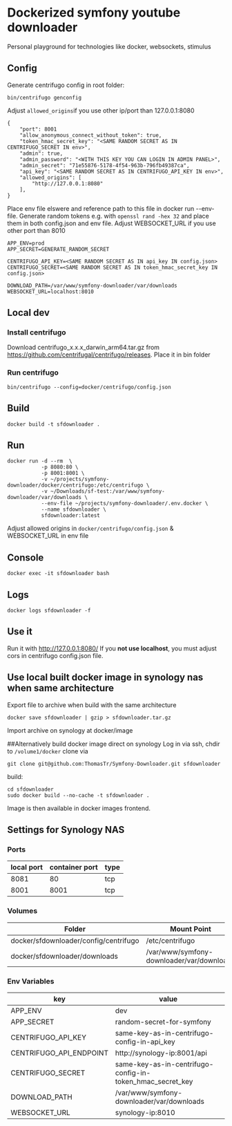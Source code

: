 # Dockerized symfony youtube downloader

Personal playground for technologies like docker, websockets, stimulus

## Config

Generate centrifugo config in root folder:
```
bin/centrifugo genconfig
```
 
Adjust ```allowed_origins```if you use other ip/port than 127.0.0.1:8080 

```
{
    "port": 8001
    "allow_anonymous_connect_without_token": true,
    "token_hmac_secret_key": "<SAME RANDOM SECRET AS IN CENTRIFUGO_SECRET IN env>",
    "admin": true,
    "admin_password": "<WITH THIS KEY YOU CAN LOGIN IN ADMIN PANEL>",
    "admin_secret": "71e55876-5178-4f54-963b-796fb49387ca",
    "api_key": "<SAME RANDOM SECRET AS IN CENTRIFUGO_API_KEY IN env>",
    "allowed_origins": [
        "http://127.0.0.1:8080"
    ],
}
```

Place env file elswere and reference path to this file in docker run --env-file.
Generate random tokens e.g. with ```openssl rand -hex 32``` and place them in both config.json and env file.
Adjust WEBSOCKET_URL if you use other port than 8010

```
APP_ENV=prod
APP_SECRET=GENERATE_RANDOM_SECRET

CENTRIFUGO_API_KEY=<SAME RANDOM SECRET AS IN api_key IN config.json>
CENTRIFUGO_SECRET=<SAME RANDOM SECRET AS IN token_hmac_secret_key IN config.json>

DOWNLOAD_PATH=/var/www/symfony-downloader/var/downloads
WEBSOCKET_URL=localhost:8010
```

## Local dev

### Install centrifugo
Download centrifugo_x.x.x_darwin_arm64.tar.gz from https://github.com/centrifugal/centrifugo/releases. Place it in bin folder

### Run centrifugo
```
bin/centrifugo --config=docker/centrifugo/config.json
```

## Build
```
docker build -t sfdownloader .
```

## Run
```
docker run -d --rm  \
           -p 8080:80 \
           -p 8001:8001 \
           -v ~/projects/symfony-downloader/docker/centrifugo:/etc/centrifugo \
           -v ~/Downloads/sf-test:/var/www/symfony-downloader/var/downloads \
           --env-file ~/projects/symfony-downloader/.env.docker \
           --name sfdownloader \
           sfdownloader:latest
```
Adjust allowed origins in ```docker/centrifugo/config.json``` & WEBSOCKET_URL in env file

## Console
```
docker exec -it sfdownloader bash
```

## Logs
```
docker logs sfdownloader -f
```

## Use it
Run it with http://127.0.0.1:8080/
If you **not use localhost**, you must adjust cors in centrifugo config.json file.

## Use local built docker image in synology nas when same architecture
Export file to archive when build with the same architecture
```
docker save sfdownloader | gzip > sfdownloader.tar.gz
```
Import archive on synology at docker/image 

##Alternatively build docker image direct on synology
Log in via ssh, chdir to `/volume1/docker` clone via
```
git clone git@github.com:ThomasTr/Symfony-Downloader.git sfdownloader
```
build:
```
cd sfdownloader
sudo docker build --no-cache -t sfdownloader .
```
Image is then available in docker images frontend.

## Settings for Synology NAS

### Ports
| local port | container port | type |
|------------|----------------|------|
| 8081       | 80             | tcp  |
| 8001       | 8001           | tcp  |

### Volumes
|Folder|Mount Point|
|------|-----------|
|docker/sfdownloader/config/centrifugo|/etc/centrifugo|
|docker/sfdownloader/downloads|/var/www/symfony-downloader/var/downloads|

### Env Variables
| key                     | value                                                     |
|-------------------------|-----------------------------------------------------------|
| APP_ENV                 | dev                                                       |
| APP_SECRET              | random-secret-for-symfony                                 |
| CENTRIFUGO_API_KEY      | same-key-as-in-centrifugo-config-in-api_key               |
| CENTRIFUGO_API_ENDPOINT | http://synology-ip:8001/api                               |
| CENTRIFUGO_SECRET       | same-key-as-in-centrifugo-config-in-token_hmac_secret_key |
| DOWNLOAD_PATH           | /var/www/symfony-downloader/var/downloads                 |
| WEBSOCKET_URL           | synology-ip:8010                                          |
